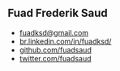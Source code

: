 ## Fuad Frederik Saud

<ul class="useful-links">
  <li><a href="mailto:fuadksd@gmail.com">fuadksd@gmail.com</a></li>
  <li><a href="//br.linkedin.com/in/fuadksd/">br.linkedin.com/in/fuadksd/</a></li>
  <li><a href="//github.com/fuadsaud">github.com/fuadsaud</a></li>
  <li><a href="//twitter.com/fuadsaud">twitter.com/fuadsaud</a></li>
</ul>
